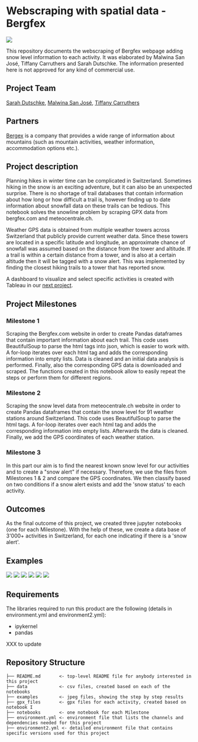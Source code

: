 # Webscraping with spatial data - Bergfex

![](https://github.com/malwinasanjose/bergfex_snow_alert/blob/master/examples/Teaser_Bergfex.png)

This repository documents the webscraping of Bergfex webpage adding snow level information to each activity. It was elaborated by Malwina San José, Tiffany Carruthers and Sarah Dutschke. The information presented here is not approved for any kind of commercial use.

Project Team
-----------

[Sarah Dutschke](https://www.linkedin.com/in/sarah-dutschke/), 
[Malwina San José](https://www.linkedin.com/in/malwina-san-josé/),
[Tiffany Carruthers](https://www.linkedin.com/in/tiffanycarruthers/)

Partners
 -------
[Bergex](https://www.bergfex.com/) is a company that provides a wide range of information about mountains (such as mountain activities, weather information, accommodation options etc.).

Project description
-------------------
Planning hikes in winter time can be complicated in Switzerland. Sometimes hiking in the snow is an exciting adventure, but it can also be an unexpected surprise. There is no shortage of trail databases that contain information about how long or how difficult a trail is, however finding up to date information about snowfall data on these trails can be tedious. This notebook solves the snowline problem by scraping GPX data from bergfex.com and meteocentrale.ch. 

Weather GPS data is obtained from multiple weather towers across Switzerland that publicly provide current weather data. Since these towers are located in a specific latitude and longitude, an approximate chance of snowfall was assumed based on the distance from the tower and altitude. If a trail is within a certain distance from a tower, and is also at a certain altitude then it will be tagged with a snow alert. This was implemented by finding the closest hiking trails to a tower that has reported snow.

A dashboard to visualize and select specific activities is created with Tableau in our [next project](https://github.com/SarahDutschke/bergfex_snowalert_part_II).

Project Milestones
-------------------
### Milestone 1
Scraping the Bergfex.com website in order to create Pandas dataframes that contain important information about each trail. This code uses BeautifulSoup to parse the html tags into json, which is easier to work with. A for-loop iterates over each html tag and adds the corresponding information into empty lists. Data is cleaned and an initial data analysis is performed.
Finally, also the corresponding GPS data is downloaded and scraped.
The functions created in this notebook allow to easily repeat the steps or perform them for different regions.

 ### Milestone 2
 Scraping the snow level data from meteocentrale.ch website in order to create Pandas dataframes that contain the snow level for 91 weather stations around Switzerland.
 This code uses BeautifulSoup to parse the html tags. A for-loop iterates over each html tag and adds the corresponding information into empty lists. Afterwards the data is cleaned.
 Finally, we add the GPS coordinates of each weather station.
 
 ### Milestone 3
 In this part our aim is to find the nearest known snow level for our activities and to create a "snow alert" if necessary. Therefore, we use the files from Milestones 1 & 2 and compare the GPS coordinates. 
 We then classify based on two conditions if a snow alert exists and add the 'snow status' to each activity.
 
 
 Outcomes
 ---------
As the final outcome of this project, we created three jupyter notebooks (one for each Milestone). With the help of these, we create a data base of 3'000+ activities in Switzerland, for each one indicating if there is a 'snow alert'. 

Examples
---------
![](/examples/scraping.jpeg)
![](/examples/clean_df.jpeg)
![](https://github.com/malwinasanjose/bergfex_snow_alert/blob/master/examples/barchart.jpeg)
![](https://github.com/malwinasanjose/bergfex_snow_alert/blob/master/examples/scatter_plot.jpeg)
![](https://github.com/malwinasanjose/bergfex_snow_alert/blob/master/examples/box_plot.jpeg)
![](https://github.com/malwinasanjose/bergfex_snow_alert/blob/master/examples/correlation_matrix.jpeg)
[](https://github.com/malwinasanjose/bergfex_snow_alert/blob/master/examples/GoogleEarth.jpeg)

Requirements
------------
The libraries required to run this product are the following (details in environment.yml and environment2.yml):
  - ipykernel
  - pandas

XXX to update
  
  
Repository Structure
------------
    ├── README.md       <- top-level README file for anybody interested in this project
    ├── data            <- csv files, created based on each of the notebooks
    ├── examples        <- jpeg files, showing the step by step results
    ├── gpx_files       <- gpx files for each activity, created based on notebook I
    ├── notebooks       <- one notebook for each Milestone
    ├── environment.yml <- environment file that lists the channels and dependencies needed for this project
    ├── environment2.yml <- detailed environment file that contains specific versions used for this project

